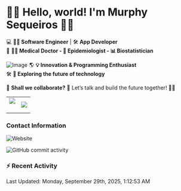 
<!--
**DrMurphyUS/DrMurphyUS** is a ✨ _special_ ✨ repository because its `README.md` (this file) appears on your GitHub profile.

Here are some ideas to get you started:

- 🔭 I’m currently working on ...
- 🌱 I’m currently learning ...
- 👯 I’m looking to collaborate on ...
- 🤔 I’m looking for help with ...
- 💬 Ask me about ...
- 📫 How to reach me: ...
- 😄 Pronouns: ...
- ⚡ Fun fact: ...
-->

# 👋🦊 Hello, world! I'm **Murphy Sequeiros** 🚀✨  
💻 **👨‍💻 Software Engineer** | 🛠️ **App Developer**  
🧬 **👨‍⚕️ Medical Doctor - 🦠 Epidemiologist - 📊 Biostatistician**  

![Image](https://github.com/user-attachments/assets/b21c9ecb-cdc3-4de7-974b-b2c9abfc7808)
🌎 **💡 Innovation & Programming Enthusiast**  
🛠️ **🚀 Exploring the future of technology**   

💬 **Shall we collaborate?** 📩 Let’s talk and build the future together! 🚀✨  

<!--- stats & Trophy (start) -->
<p align="center">
  <!--- stats (start) -->
<table align="center">
<tr border="none">
<td width="50%" align="center">
  
  <img  align="center"  src="https://github-readme-stats.vercel.app/api?username=DrMurphyUS&theme=dark&show_icons=true&count_private=true" />
  <br></br>
 
</td>

<td width="50%" align="center">

  <img  align="center"  src="https://github-readme-stats.anuraghazra1.vercel.app/api/top-langs/?username=DrMurphyUS&theme=dark&hide_border=false&no-bg=true&no-frame=true&langs_count=10"/>
  
</td>
</tr>
</table>
<!--- stats (end) -->


### Contact Information  


![Website](https://img.shields.io/website?url=https%3A%2F%2Fwww.drmurphyus.com&down_message=https%3A%2F%2Fwww.drmurphyus.com&style=for-the-badge)

![GitHub commit activity](https://img.shields.io/github/commit-activity/t/DrMurphyUS/DrMurphyUS)


### ⚡ Recent Activity 
<!--RECENT_ACTIVITY:start-->
<!--RECENT_ACTIVITY:end-->
<!--RECENT_ACTIVITY:last_update-->
Last Updated: Monday, September 29th, 2025, 1:12:53 AM
<!--RECENT_ACTIVITY:last_update_end-->

<!--
[![Twitter](https://img.shields.io/twitter/follow/aminespinoza?color=blue&label=s%C3%ADgueme%20en%20Twitter&style=for-the-badge)][twitter]

[<img src="https://img.icons8.com/doodle/48/000000/youtube--v1.png"/>][youtube]
[<img src="https://img.icons8.com/doodle/48/000000/linkedin--v2.png"/>][linkedin]
[<img src="https://img.icons8.com/doodle/48/000000/instagram-new.png"/>][instagram]
[<img src="https://img.icons8.com/doodle/48/000000/facebook-circled.png"/>][facebook]

### Mis últimos artículos
<!-- BLOG-POST-LIST:START -->
<!--
- [Diagramas como código con Mermaid](http://aminespinoza.com/diagramas-como-codigo-con-mermaid/)
- [Lo nuevo de C# 8.0: El operador de uso combinado ??](http://aminespinoza.com/lo-nuevo-de-c-8-0-el-operador-de-uso-combinado/)
- [Como evitar un conflicto de versiones al unificar un proyecto con VS Code](http://aminespinoza.com/como-evitar-un-conflicto-de-versiones-al-unificar-un-proyecto-con-vs-code/)
- [Cómo conectarte de manera remota a SQL Server en Ubuntu](http://aminespinoza.com/como-conectarte-de-manera-remota-a-sql-server-en-ubuntu/)
- [Instalación de SQL Server en Ubuntu 20.04](http://aminespinoza.com/instalacion-de-sql-server-en-ubuntu-20-04/)
<!-- BLOG-POST-LIST:END -->
<!--
### Mis últimos videos
<!-- YOUTUBE:START -->
<!--
- [DevOps: La diferencia entre un programador y un desarrollador de software.](https://www.youtube.com/watch?v=bziX6Nt4aaU)
- [5 tips para ser mejor Desarrollador de Software](https://www.youtube.com/watch?v=oZWDaoaHLxA)
- [¿Por qué y para qué usar Github CLI?](https://www.youtube.com/watch?v=EDOoUSbXin8)
- [¿Qué **** hace un desarrollador de software?](https://www.youtube.com/watch?v=H6e19XoihBo)
- [Aprendiendo a usar Ngrok a profundidad](https://www.youtube.com/watch?v=YA_xMQOIZo0)
<!-- YOUTUBE:END -->

<!--
[website]: https://aminespinoza.com/
[twitter]: https://twitter.com/aminespinoza
[youtube]: https://www.youtube.com/c/AminEspinoza
[linkedin]: https://www.linkedin.com/in/amin-espinoza-71b24661/
[instagram]: https://www.instagram.com/aminespinoza10/
[facebook]: https://www.facebook.com/aminespinoza
-->

